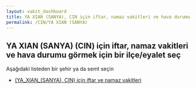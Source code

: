 ```yaml
---
layout: vakit_dashboard
title: YA XIAN (SANYA), CIN için iftar, namaz vakitleri ve hava durumu - ilçe/eyalet seç
permalink: /CIN/YA XIAN (SANYA)
---
```


## YA XIAN (SANYA) (CIN) için iftar, namaz vakitleri ve hava durumu  görmek için bir ilçe/eyalet seç

Aşağıdaki listeden bir şehir ya da semt seçin

* [ (YA_XIAN_(SANYA), CIN) için iftar ve namaz vakitleri](/CIN/YA_XIAN_(SANYA)/)

<script type="text/javascript">
  var GLOBAL_COUNTRY = 'CIN';
  var GLOBAL_CITY = 'YA XIAN (SANYA)';
  var GLOBAL_STATE = 'YA XIAN (SANYA)';
</script>
